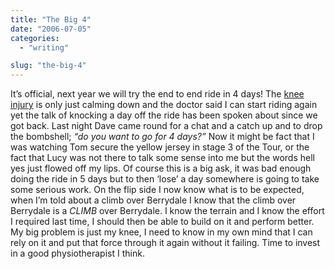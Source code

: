 ```yaml
---
title: "The Big 4"
date: "2006-07-05"
categories: 
  - "writing"

slug: "the-big-4"
---
```


It’s official, next year we will try the end to end ride in 4 days! The [knee injury](https://adamchamberlin.info/post/1424902628/say-it-isnt-so) is only just calming down and the doctor said I can start riding again yet the talk of knocking a day off the ride has been spoken about since we got back. Last night Dave came round for a chat and a catch up and to drop the bombshell; _“do you want to go for 4 days?”_ Now it might be fact that I was watching Tom secure the yellow jersey in stage 3 of the Tour, or the fact that Lucy was not there to talk some sense into me but the words hell yes just flowed off my lips. Of course this is a big ask, it was bad enough doing the ride in 5 days but to then ‘lose’ a day somewhere is going to take some serious work. On the flip side I now know what is to be expected, when I’m told about a climb over Berrydale I know that the climb over Berrydale is a _CLIMB_ over Berrydale. I know the terrain and I know the effort I required last time, I should then be able to build on it and perform better. My big problem is just my knee, I need to know in my own mind that I can rely on it and put that force through it again without it failing. Time to invest in a good physiotherapist I think.
